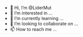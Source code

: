 - 👋 Hi, I’m @LiderMut
- 👀 I’m interested in ...
- 🌱 I’m currently learning ...
- 💞️ I’m looking to collaborate on ...
- 📫 How to reach me ...

<!---
LiderMut/LiderMut is a ✨ special ✨ repository because its `README.md` (this file) appears on your GitHub profile.
You can click the Preview link to take a look at your changes.
--->
